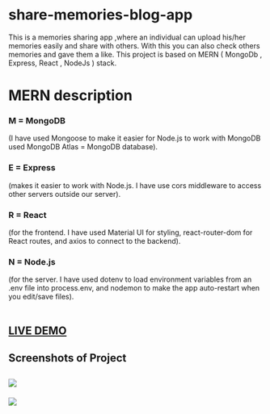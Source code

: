 # share-memories-blog-app

This is a memories sharing app ,where an individual can upload his/her memories easily and share with others. With this you can also check others memories and gave them a like.
This project is based on MERN ( MongoDb , Express, React , NodeJs ) stack.

<h1> MERN description</h1>
<h3>M = MongoDB</h3> (I have used Mongoose to make it easier for Node.js to work with MongoDB used MongoDB Atlas = MongoDB database).
<h3>E = Express</h3> (makes it easier to work with Node.js. I have use cors middleware to access other servers outside our server).
<h3>R = React</h3> (for the frontend. I have used Material UI for styling, react-router-dom for React routes, and axios to connect to the backend).
<h3>N = Node.js</h3> (for the server. I have used dotenv to load environment variables from an .env file into process.env, and nodemon to make the app auto-restart when you edit/save files).<br><br>

[<h2>LIVE DEMO</h2>](https://share-memories-blog-app.herokuapp.com/)

<h2>Screenshots of Project<h2>
  
  
![](readme%20images/Screenshot%20(105).png)


![](readme%20images/Screenshot%20(106).png)